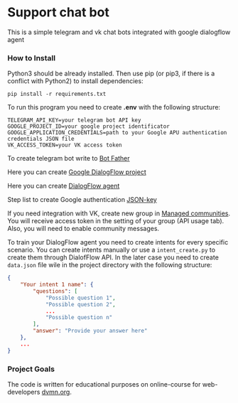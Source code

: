 # Support chat bot

This is a simple telegram and vk chat bots integrated with google 
dialogflow agent

### How to Install

Python3 should be already installed. Then use pip (or pip3,
if there is a conflict with Python2) to install dependencies:
```
pip install -r requirements.txt
```
To run this program you need to create **.env** with the following structure:
```buildoutcfg
TELEGRAM_API_KEY=your telegram bot API key
GOOGLE_PROJECT_ID=your google project identificator
GOOGLE_APPLICATION_CREDENTIALS=path to your Google APU authentication credentials JSON file
VK_ACCESS_TOKEN=your VK access token
```
To create telegram bot write to [Bot Father](https://telegram.me/BotFather)

Here you can create [Google DialogFlow project](https://cloud.google.com/dialogflow/es/docs/quick/setup)

Here you can create [DialogFlow agent](https://cloud.google.com/dialogflow/es/docs/quick/build-agent)

Step list to create Google authentication [JSON-key](https://cloud.google.com/docs/authentication/getting-started)

If you need integration with VK, create new group in 
[Managed communities](https://vk.com/groups?tab=admin).
You will receive access token in the setting of your group (API usage tab).
Also, you will need to enable community messages.

To train your DialogFlow agent you need to create intents for every specific scenario.
You can create intents manually or use a `intent_create.py` to create them through DialofFlow API.
In the later case you need to create `data.json` file wile in the project directory with 
the following structure:

```json
{
    "Your intent 1 name": {
        "questions": [
            "Possible question 1",
            "Possible question 2",
            ...
            "Possible question n"
        ],
        "answer": "Provide your answer here"
    },
    ...
}
```

### Project Goals
The code is written for educational purposes on online-course 
for web-developers [dvmn.org](https://dvmn.org).